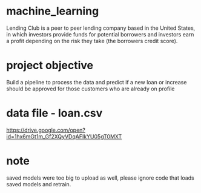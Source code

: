 # machine_learning

Lending Club is a peer to peer lending company based in the United States, 
in which investors provide funds for potential borrowers and investors earn a profit depending 
on the risk they take (the borrowers credit score).


# project objective
Build a pipeline to process the data and predict if a new loan or increase
should be approved for those customers who are  already on profile

# data file - loan.csv
https://drive.google.com/open?id=1hx6mGt1m_Gf2XQyVDqAFIkYU05gT0MXT

# note
saved models were too big to upload as well, please ignore code that loads saved models and retrain.
